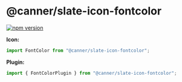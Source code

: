 # @canner/slate-icon-fontcolor

[![npm version](https://badge.fury.io/js/%40canner%2Fslate-icon-fontcolor.svg)](https://badge.fury.io/js/%40canner%2Fslate-icon-fontcolor)

**Icon:**

```js
import FontColor from "@canner/slate-icon-fontcolor";
```

**Plugin:**

```js
import { FontColorPlugin } from "@canner/slate-icon-fontcolor";
```
